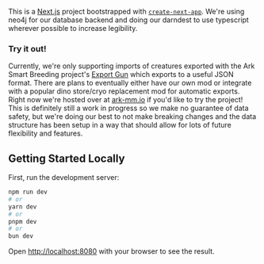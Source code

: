 This is a [Next.js](https://nextjs.org/) project bootstrapped with [`create-next-app`](https://github.com/vercel/next.js/tree/canary/packages/create-next-app). We're using neo4j for our database backend and doing our darndest to use typescript wherever possible to increase legibility.

### Try it out!

Currently, we're only supporting imports of creatures exported with the Ark Smart Breeding project's [Export Gun](https://www.curseforge.com/ark-survival-ascended/mods/ark-smart-breeding-export-gun) which exports to a useful JSON format.
There are plans to eventually either have our own mod or integrate with a popular dino store/cryo replacement mod for automatic exports.
Right now we're hosted over at [ark-mm.io](https://www.ark-mm.io) if you'd like to try the project! This is definitely still a work in progress so we make no guarantee of data safety, but we're doing our best to not make breaking changes and the data structure has been setup in a way that should allow for lots of future flexibility and features.

## Getting Started Locally

First, run the development server:

```bash
npm run dev
# or
yarn dev
# or
pnpm dev
# or
bun dev
```

Open [http://localhost:8080](http://localhost:8080) with your browser to see the result.
